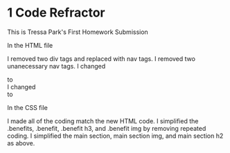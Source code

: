 # 1 Code Refractor
This is Tressa Park's First Homework Submission

In the HTML file

I removed two div tags and replaced with nav tags.
I removed two unanecessary nav tags.
I changed <section class> to <main class>
I changed <section class> to <aside class>


In the CSS file

I made all of the coding match the new HTML code.
I simplified the .benefits, .benefit, .benefit h3, and .benefit img by removing repeated coding.
I simplified the main section, main section img, and main section h2 as above.
